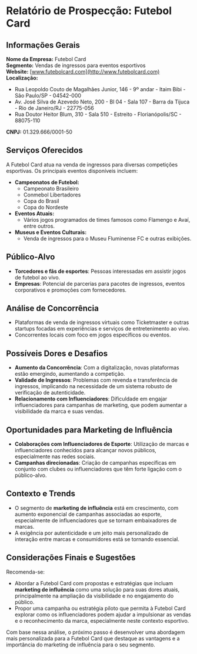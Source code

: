 # Relatório de Prospecção: Futebol Card

## Informações Gerais
**Nome da Empresa:** Futebol Card  
**Segmento:** Vendas de ingressos para eventos esportivos  
**Website:** [www.futebolcard.com](http://www.futebolcard.com)  
**Localização:** 
- Rua Leopoldo Couto de Magalhães Junior, 146 - 9º andar - Itaim Bibi - São Paulo/SP - 04542-000
- Av. José Silva de Azevedo Neto, 200 - Bl 04 - Sala 107 - Barra da Tijuca - Rio de Janeiro/RJ - 22775-056
- Rua Doutor Heitor Blum, 310 - Sala 510 - Estreito - Florianópolis/SC - 88075-110

**CNPJ:** 01.329.666/0001-50  

## Serviços Oferecidos
A Futebol Card atua na venda de ingressos para diversas competições esportivas. Os principais eventos disponíveis incluem:
- **Campeonatos de Futebol:**
  - Campeonato Brasileiro
  - Conmebol Libertadores
  - Copa do Brasil
  - Copa do Nordeste
- **Eventos Atuais:**
  - Vários jogos programados de times famosos como Flamengo e Avaí, entre outros.
- **Museus e Eventos Culturais:**
  - Venda de ingressos para o Museu Fluminense FC e outras exibições.

## Público-Alvo
- **Torcedores e fãs de esportes**: Pessoas interessadas em assistir jogos de futebol ao vivo.
- **Empresas**: Potencial de parcerias para pacotes de ingressos, eventos corporativos e promoções com fornecedores.

## Análise de Concorrência
- Plataformas de venda de ingressos virtuais como Ticketmaster e outras startups focadas em experiências e serviços de entretenimento ao vivo.
- Concorrentes locais com foco em jogos específicos ou eventos.

## Possíveis Dores e Desafios
- **Aumento da Concorrência**: Com a digitalização, novas plataformas estão emergindo, aumentando a competição.
- **Validade de Ingressos**: Problemas com revenda e transferência de ingressos, implicando na necessidade de um sistema robusto de verificação de autenticidade.
- **Relacionamento com Influenciadores**: Dificuldade em engajar influenciadores para campanhas de marketing, que podem aumentar a visibilidade da marca e suas vendas.

## Oportunidades para Marketing de Influência
- **Colaborações com Influenciadores de Esporte**: Utilização de marcas e influenciadores conhecidos para alcançar novos públicos, especialmente nas redes sociais.
- **Campanhas direcionadas**: Criação de campanhas específicas em conjunto com clubes ou influenciadores que têm forte ligação com o público-alvo.

## Contexto e Trends
- O segmento de **marketing de influência** está em crescimento, com aumento exponencial de campanhas associadas ao esporte, especialmente de influenciadores que se tornam embaixadores de marcas.
- A exigência por autenticidade e um jeito mais personalizado de interação entre marcas e consumidores está se tornando essencial.

## Considerações Finais e Sugestões
Recomenda-se:
- Abordar a Futebol Card com propostas e estratégias que incluam **marketing de influência** como uma solução para suas dores atuais, principalmente na ampliação da visibilidade e no engajamento do público.
- Propor uma campanha ou estratégia piloto que permita à Futebol Card explorar como os influenciadores podem ajudar a impulsionar as vendas e o reconhecimento da marca, especialmente neste contexto esportivo.

Com base nessa análise, o próximo passo é desenvolver uma abordagem mais personalizada para a Futebol Card que destaque as vantagens e a importância do marketing de influência para o seu segmento.